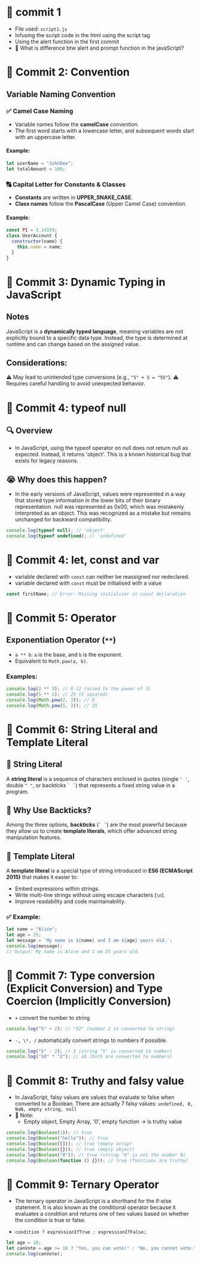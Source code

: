# 📝 commit 1

- File used: `script1.js`
- Infusing the script code in the html using the script tag
- Using the alert function in the first commit
- 🤔 What is difference btw alert and prompt function in the javaScript?

# 📝 Commit 2: Convention

## Variable Naming Convention

### ✅ **Camel Case Naming**

- Variable names follow the **camelCase** convention.
- The first word starts with a lowercase letter, and subsequent words start with an uppercase letter.

#### **Example:**

```js
let userName = "JohnDoe";
let totalAmount = 100;
```

### 🔠 **Capital Letter for Constants & Classes**

- **Constants** are written in **UPPER_SNAKE_CASE**.
- **Class names** follow the **PascalCase** (Upper Camel Case) convention.

#### **Example:**

```js
const PI = 3.14159;
class UserAccount {
  constructor(name) {
    this.name = name;
  }
}
```

# 📝 Commit 3: Dynamic Typing in JavaScript

## Notes

JavaScript is a **dynamically typed language**, meaning variables are not explicitly bound to a specific data type. Instead, the type is determined at runtime and can change based on the assigned value.

## Considerations:

⚠️ May lead to unintended type conversions (e.g., `"5" + 5 = "55"`).
⚠️ Requires careful handling to avoid unexpected behavior.

# 📝 Commit 4: typeof null

## 🔍 Overview

- In JavaScript, using the typeof operator on null does not return null as expected. Instead, it returns 'object'. This is a known historical bug that exists for legacy reasons.

## 😭 Why does this happen?

- In the early versions of JavaScript, values were represented in a way that stored type information in the lower bits of their binary representation. null was represented as 0x00, which was mistakenly interpreted as an object. This was recognized as a mistake but remains unchanged for backward compatibility.

```js
console.log(typeof null); // 'object'
console.log(typeof undefined); // 'undefined'
```

# 📝 Commit 4: let, const and var

- variable declared with `const` can neither be reassigned nor redeclared.
- variable declared with `const` must be initialised with a value

```js
const firstName; // Error: Missing initializer in const declaration
```

# 📝 Commit 5: Operator

## Exponentiation Operator (`**`)

- `a ** b`: `a` is the base, and `b` is the exponent.
- Equivalent to `Math.pow(a, b)`.

### Examples:

```js
console.log(2 ** 3); // 8 (2 raised to the power of 3)
console.log(5 ** 2); // 25 (5 squared)
console.log(Math.pow(2, 3)); // 8
console.log(Math.pow(5, 2)); // 25
```

# 📝 Commit 6: String Literal and Template Literal

## 📌 String Literal

A **string literal** is a sequence of characters enclosed in quotes (single `' '`, double `" "`, or backticks `` ` ` ``) that represents a fixed string value in a program.

## 🎯 Why Use Backticks?

Among the three options, **backticks** (`` ` ` ``) are the most powerful because they allow us to create **template literals**, which offer advanced string manipulation features.

## 🚀 Template Literal

A **template literal** is a special type of string introduced in **ES6 (ECMAScript 2015)** that makes it easier to:

- Embed expressions within strings.
- Write multi-line strings without using escape characters (`\n`).
- Improve readability and code maintainability.

### ✅ Example:

```js
let name = "Alice";
let age = 25;
let message = `My name is ${name} and I am ${age} years old.`;
console.log(message);
// Output: My name is Alice and I am 25 years old.
```

# 📝 Commit 7: Type conversion (Explicit Conversion) and Type Coercion (Implicitly Conversion)

- `+` convert the number to string

```js
console.log("5" + 2); // "52" (number 2 is converted to string)
```

- `-, \*, /` automatically convert strings to numbers if possible.

```js
console.log("5" - 2); // 3 (string "5" is converted to number)
console.log("10" * "2"); // 20 (both are converted to numbers)
```

# 📝 Commit 8: Truthy and falsy value

- In JavaScript, falsy values are values that evaluate to false when converted to a Boolean. There are actually 7 falsy values: `undefined, 0, NaN, empty string, null`
- 🤔 Note:
  - Empty object, Empty Array, '0', empty function -> is truthy value

```js
console.log(Boolean(1)); // true
console.log(Boolean("hello")); // true
console.log(Boolean([])); // true (empty array)
console.log(Boolean({})); // true (empty object)
console.log(Boolean("0")); // true (string "0" is not the number 0)
console.log(Boolean(function () {})); // true (functions are truthy)
```

# 📝 Commit 9: Ternary Operator

- The ternary operator in JavaScript is a shorthand for the if-else statement. It is also known as the conditional operator because it evaluates a condition and returns one of two values based on whether the condition is true or false.

- `condition ? expressionIfTrue : expressionIfFalse;`

```js
let age = 18;
let canVote = age >= 18 ? "Yes, you can vote!" : "No, you cannot vote.";
console.log(canVote);
```
